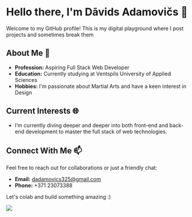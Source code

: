 # Hello there, I'm Dāvids Adamovičs 👋

Welcome to my GitHub profile! This is my digital playground where I post projects and sometimes break them
## About Me 🚀
- **Profession:** Aspiring Full Stack Web Developer
- **Education:** Currently studying at Ventspils University of Applied Sciences
- **Hobbies:** I'm passionate about Martial Arts and have a keen interest in Design

## Current Interests 🌐
- I’m currently diving deeper and deeper into both front-end and back-end development to master the full stack of web technologies.

## Connect With Me 📫
Feel free to reach out for collaborations or just a friendly chat:
- **Email:** [dadamovics325@gmail.com](mailto:dadamovics325@gmail.com)
- **Phone:** +371 23073388

Let's colab and build something amazing :)


![](https://komarev.com/ghpvc/?username=Davids-Adamovics&label=My+Github+Visitors&color=blueviolet)
